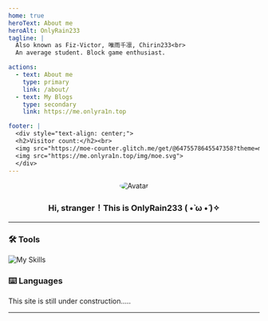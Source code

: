 ```yaml
---
home: true
heroText: About me
heroAlt: OnlyRain233
tagline: |
  Also known as Fiz-Victor, 唯雨千凛, Chirin233<br>
  An average student. Block game enthusiast.

actions:
  - text: About me
    type: primary
    link: /about/
  - text: My Blogs
    type: secondary
    link: https://me.onlyra1n.top

footer: |
  <div style="text-align: center;">
  <h2>Visitor count:</h2><br>
  <img src="https://moe-counter.glitch.me/get/@6475578645547358?theme=moebooru">
  <img src="https://me.onlyra1n.top/img/moe.svg">
  </div>
---
```



<div style="text-align: center">
<img src="https://cravatar.cn/avatar/949b4b017cd9c5b03ec65cfc715c17ec?s=128" alt="Avatar" style="border-radius: 50%">
<h3>Hi, stranger！This is OnlyRain233 ( •̀ ω •́ )✧</h3>
</div>

---

### 🛠 Tools

![My Skills](https://skillicons.dev/icons?i=git,github,idea,java,js,py,&theme=light)

### :keyboard: Languages

This site is still under construction.....

---